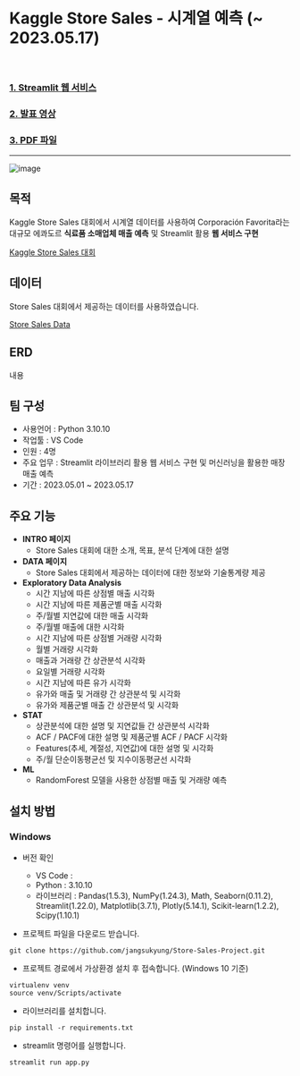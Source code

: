 # Kaggle Store Sales - 시계열 예측 (~ 2023.05.17)
<br/>

### [1. Streamlit 웹 서비스](https://jangsukyung-store-sales-project-main-app-o9qgi7.streamlit.app/, "Streamlit Link")<br/>

### [2. 발표 영상](https://jangsukyung-store-sales-project-main-app-o9qgi7.streamlit.app/, "Presentation Link")<br/>

### [3. PDF 파일](https://jangsukyung-store-sales-project-main-app-o9qgi7.streamlit.app/, "PDF Link")<br/>

---
![image](https://github.com/jangsukyung/Store-Sales-Project/blob/main/img/main-store.png)

## 목적
Kaggle Store Sales 대회에서 시계열 데이터를 사용하여 Corporación Favorita라는 대규모 에콰도르 **식료품 소매업체 매출 예측** 및 Streamlit 활용 **웹 서비스 구현**<br/>

[Kaggle Store Sales 대회](https://www.kaggle.com/competitions/store-sales-time-series-forecasting, "Kaggle Link") <br/>

## 데이터
Store Sales 대회에서 제공하는 데이터를 사용하였습니다.<br/>

[Store Sales Data](https://www.kaggle.com/competitions/store-sales-time-series-forecasting/data, "Data Link") <br/>

## ERD
내용<br/>

## 팀 구성
- 사용언어 : Python 3.10.10
- 작업툴 : VS Code
- 인원 : 4명
- 주요 업무 : Streamlit 라이브러리 활용 웹 서비스 구현 및 머신러닝을 활용한 매장 매출 예측
- 기간 : 2023.05.01 ~ 2023.05.17

## 주요 기능
- **INTRO 페이지**
  - Store Sales 대회에 대한 소개, 목표, 분석 단계에 대한 설명
- **DATA 페이지**
  - Store Sales 대회에서 제공하는 데이터에 대한 정보와 기술통계량 제공
- **Exploratory Data Analysis**
  - 시간 지남에 따른 상점별 매출 시각화
  - 시간 지남에 따른 제품군별 매출 시각화
  - 주/월별 지연값에 대한 매출 시각화
  - 주/월별 매출에 대한 시각화
  - 시간 지남에 따른 상점별 거래량 시각화
  - 월별 거래량 시각화
  - 매출과 거래량 간 상관분석 시각화
  - 요일별 거래량 시각화
  - 시간 지남에 따른 유가 시각화
  - 유가와 매출 및 거래량 간 상관분석 및 시각화
  - 유가와 제품군별 매출 간 상관분석 및 시각화
- **STAT**
  - 상관분석에 대한 설명 및 지연값들 간 상관분석 시각화
  - ACF / PACF에 대한 설명 및 제품군별 ACF / PACF 시각화
  - Features(추세, 계절성, 지연값)에 대한 설명 및 시각화
  - 주/월 단순이동평균선 및 지수이동평균선 시각화
- **ML**
  - RandomForest 모델을 사용한 상점별 매출 및 거래량 예측
## 설치 방법

### Windows
- 버전 확인
  - VS Code : 
  - Python : 3.10.10
  - 라이브러리 : Pandas(1.5.3), NumPy(1.24.3), Math, Seaborn(0.11.2), Streamlit(1.22.0), Matplotlib(3.7.1), Plotly(5.14.1), Scikit-learn(1.2.2), Scipy(1.10.1)

- 프로젝트 파일을 다운로드 받습니다.
```
git clone https://github.com/jangsukyung/Store-Sales-Project.git
```
- 프로젝트 경로에서 가상환경 설치 후 접속합니다. (Windows 10 기준)
```
virtualenv venv
source venv/Scripts/activate
```
- 라이브러리를 설치합니다.
```
pip install -r requirements.txt
```
- streamlit 명령어를 실행합니다.
```
streamlit run app.py
```
